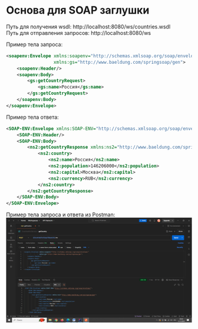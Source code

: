 # Основа для SOAP заглушки
Путь для получения wsdl: http://localhost:8080/ws/countries.wsdl  
Путь для отправления запросов: http://localhost:8080/ws

Пример тела запроса:  
```xml
<soapenv:Envelope xmlns:soapenv="http://schemas.xmlsoap.org/soap/envelope/"
                  xmlns:gs="http://www.baeldung.com/springsoap/gen">
    <soapenv:Header/>
    <soapenv:Body>
        <gs:getCountryRequest>
            <gs:name>Россия</gs:name>
        </gs:getCountryRequest>
    </soapenv:Body>
</soapenv:Envelope>
```
Пример тела ответа:  
```xml
<SOAP-ENV:Envelope xmlns:SOAP-ENV="http://schemas.xmlsoap.org/soap/envelope/">
    <SOAP-ENV:Header/>
    <SOAP-ENV:Body>
        <ns2:getCountryResponse xmlns:ns2="http://www.baeldung.com/springsoap/gen">
            <ns2:country>
                <ns2:name>Россия</ns2:name>
                <ns2:population>146206000</ns2:population>
                <ns2:capital>Москва</ns2:capital>
                <ns2:currency>RUB</ns2:currency>
            </ns2:country>
        </ns2:getCountryResponse>
    </SOAP-ENV:Body>
</SOAP-ENV:Envelope>
```
Пример тела запроса и ответа из Postman:
<img src="img.png" alt="Пример из Postman">
